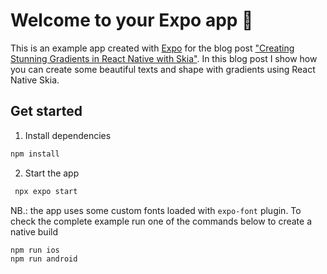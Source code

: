 # Welcome to your Expo app 👋

This is an example app created with [Expo](https://expo.dev) for the blog post ["Creating Stunning Gradients in React Native with Skia"](https://www.fabrizioduroni.it/blog/post/2025/04/02/react-native-skia-text-gradient). 
In this blog post I show how you can create some beautiful texts and shape with gradients using React Native Skia.


## Get started

1. Install dependencies

```bash
npm install
```

2. Start the app

```bash
 npx expo start
```

NB.: the app uses some custom fonts loaded with `expo-font` plugin. To check the complete example run one of the commands below to create a native build

```bash
npm run ios
npm run android
```
